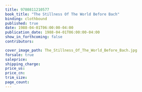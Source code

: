 ```yaml
---
title: 9780811210577
book_title: "The Stillness Of The World Before Bach"
binding: clothbound
published: true
date: 1988-04-01T06:00:00-04:00
publication_date: 1988-04-01T06:00:00-04:00
show_in_forthcoming: false
contributors:

cover_image_path: The_Stillness_Of_The_World_Before_Bach.jpg
forsale: true
saleprice:
shipping_charge:
price_us:
price_cn:
trim_size:
page_count:
---
```


